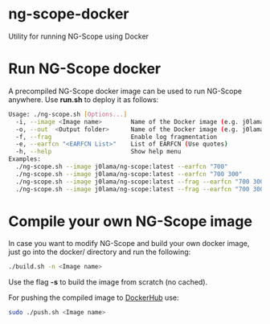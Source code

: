 # ng-scope-docker
Utility for running NG-Scope using Docker

# Run NG-Scope docker
A precompiled NG-Scope docker image can be used to run NG-Scope anywhere. Use **run.sh** to deploy it as follows: 
```bash
Usage: ./ng-scope.sh [Options...]
  -i, --image <Image name>        Name of the Docker image (e.g. j0lama/ng-scope:latest)
  -o, --out  <Output folder>      Name of the Docker image (e.g. j0lama/ng-scope:latest)
  -f, --frag                      Enable log fragmentation
  -e, --earfcn "<EARFCN List>"    List of EARFCN (Use quotes)
  -h, --help                      Show help menu
Examples:
  ./ng-scope.sh --image j0lama/ng-scope:latest --earfcn "700"
  ./ng-scope.sh --image j0lama/ng-scope:latest --earfcn "700 300"
  ./ng-scope.sh --image j0lama/ng-scope:latest --frag --earfcn "700 300"
  ./ng-scope.sh --image j0lama/ng-scope:latest --frag --earfcn "700 300" --out enb_logs
```

# Compile your own NG-Scope image
In case you want to modify NG-Scope and build your own docker image, just go into the docker/ directory and run the following:
```bash
./build.sh -n <Image name>
```
Use the flag **-s** to build the image from scratch (no cached).

For pushing the compiled image to [DockerHub](https://hub.docker.com) use:
```bash
sudo ./push.sh <Image name>
```
